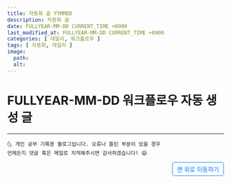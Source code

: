 ```yaml
---
title: 자동화 글 YYMMDD
description: 자동화 글
date: FULLYEAR-MM-DD CURRENT_TIME +0900
last_modified_at: FULLYEAR-MM-DD CURRENT_TIME +0900
categories: [ 데일리, 워크플로우 ]
tags: [ 자동화, 데일리 ]
image:
  path: 
  alt: 
---
```


# FULLYEAR-MM-DD 워크플로우 자동 생성 글

***
    🌜 개인 공부 기록용 블로그입니다. 오류나 틀린 부분이 있을 경우 
    언제든지 댓글 혹은 메일로 지적해주시면 감사하겠습니다! 😄

<a href="#" style="display: inline-block; padding: 5px 10px; color: #007bff; text-decoration: none; border: 0.5px solid #007bff; border-radius: 5px; float: right;">맨 위로 이동하기</a>